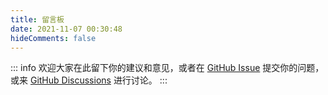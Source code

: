 ```yaml
---
title: 留言板
date: 2021-11-07 00:30:48
hideComments: false
---
```


::: info
欢迎大家在此留下你的建议和意见，或者在 [GitHub Issue](https://github.com/vuepress-reco/vuepress-theme-reco) 提交你的问题，或来 [GitHub Discussions](https://github.com/vuepress-reco/vuepress-theme-reco/discussions) 进行讨论。
:::
